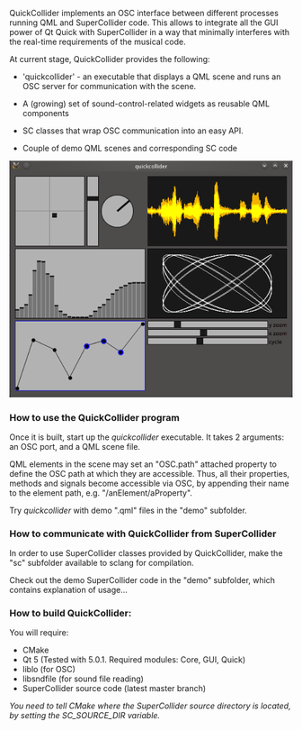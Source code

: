 QuickCollider implements an OSC interface between different processes running QML and SuperCollider code. This allows to integrate all the GUI power of Qt Quick with SuperCollider in a way that minimally interferes with the real-time requirements of the musical code.

At current stage, QuickCollider provides the following:

- 'quickcollider' - an executable that displays a QML scene and runs an OSC server for communication with the scene.

- A (growing) set of sound-control-related widgets as reusable QML components

- SC classes that wrap OSC communication into an easy API.

- Couple of demo QML scenes and corresponding SC code

![screenshot](demo/images/gui_screenshot.png "Screenshot")

### How to use the QuickCollider program

Once it is built, start up the *quickcollider* executable. It takes 2 arguments: an OSC port, and a QML scene file.

QML elements in the scene may set an "OSC.path" attached property to define the OSC path at which they are accessible. Thus, all their properties, methods and signals become accessible via OSC, by appending their name to the element path, e.g. "/anElement/aProperty".

Try *quickcollider* with demo ".qml" files in the "demo" subfolder.

### How to communicate with QuickCollider from SuperCollider

In order to use SuperCollider classes provided by QuickCollider, make the "sc" subfolder available to sclang for compilation.

Check out the demo SuperCollider code in the "demo" subfolder, which contains explanation of usage...

### How to build QuickCollider:

You will require:

- CMake
- Qt 5 (Tested with 5.0.1. Required modules: Core, GUI, Quick)
- liblo (for OSC)
- libsndfile (for sound file reading)
- SuperCollider source code (latest master branch)

*You need to tell CMake where the SuperCollider source directory is located, by setting the SC_SOURCE_DIR variable.*

